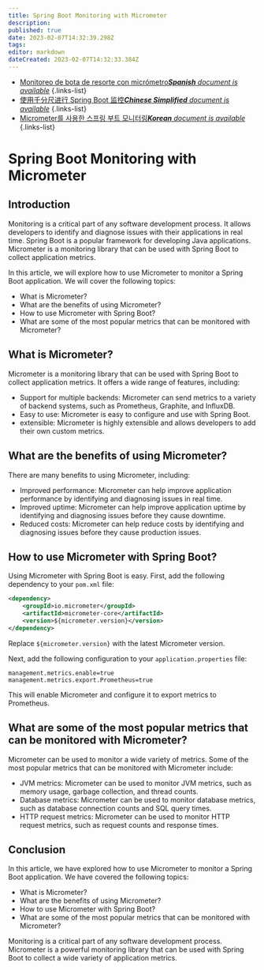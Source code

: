 ```yaml
---
title: Spring Boot Monitoring with Micrometer
description: 
published: true
date: 2023-02-07T14:32:39.298Z
tags: 
editor: markdown
dateCreated: 2023-02-07T14:32:33.384Z
---
```


- [Monitoreo de bota de resorte con micrómetro***Spanish** document is available*](/es/Knowledge-base/Spring-Boot/spring-boot-monitoring-with-micrometer)
{.links-list}
- [使用千分尺进行 Spring Boot 监控***Chinese Simplified** document is available*](/zh/Knowledge-base/Spring-Boot/spring-boot-monitoring-with-micrometer)
{.links-list}
- [Micrometer를 사용한 스프링 부트 모니터링***Korean** document is available*](/ko/Knowledge-base/Spring-Boot/spring-boot-monitoring-with-micrometer)
{.links-list}


# Spring Boot Monitoring with Micrometer

## Introduction

Monitoring is a critical part of any software development process. It allows developers to identify and diagnose issues with their applications in real time. Spring Boot is a popular framework for developing Java applications. Micrometer is a monitoring library that can be used with Spring Boot to collect application metrics.

In this article, we will explore how to use Micrometer to monitor a Spring Boot application. We will cover the following topics:

* What is Micrometer?
* What are the benefits of using Micrometer?
* How to use Micrometer with Spring Boot?
* What are some of the most popular metrics that can be monitored with Micrometer?

## What is Micrometer?

Micrometer is a monitoring library that can be used with Spring Boot to collect application metrics. It offers a wide range of features, including:

* Support for multiple backends: Micrometer can send metrics to a variety of backend systems, such as Prometheus, Graphite, and InfluxDB.
* Easy to use: Micrometer is easy to configure and use with Spring Boot.
* extensible: Micrometer is highly extensible and allows developers to add their own custom metrics.

## What are the benefits of using Micrometer?

There are many benefits to using Micrometer, including:

* Improved performance: Micrometer can help improve application performance by identifying and diagnosing issues in real time.
* Improved uptime: Micrometer can help improve application uptime by identifying and diagnosing issues before they cause downtime.
* Reduced costs: Micrometer can help reduce costs by identifying and diagnosing issues before they cause production issues.

## How to use Micrometer with Spring Boot?

Using Micrometer with Spring Boot is easy. First, add the following dependency to your `pom.xml` file:

```xml
<dependency>
    <groupId>io.micrometer</groupId>
    <artifactId>micrometer-core</artifactId>
    <version>${micrometer.version}</version>
</dependency>
```

Replace `${micrometer.version}` with the latest Micrometer version.

Next, add the following configuration to your `application.properties` file:

```properties
management.metrics.enable=true
management.metrics.export.Prometheus=true
```

This will enable Micrometer and configure it to export metrics to Prometheus.

## What are some of the most popular metrics that can be monitored with Micrometer?

Micrometer can be used to monitor a wide variety of metrics. Some of the most popular metrics that can be monitored with Micrometer include:

* JVM metrics: Micrometer can be used to monitor JVM metrics, such as memory usage, garbage collection, and thread counts.
* Database metrics: Micrometer can be used to monitor database metrics, such as database connection counts and SQL query times.
* HTTP request metrics: Micrometer can be used to monitor HTTP request metrics, such as request counts and response times.

## Conclusion

In this article, we have explored how to use Micrometer to monitor a Spring Boot application. We have covered the following topics:

* What is Micrometer?
* What are the benefits of using Micrometer?
* How to use Micrometer with Spring Boot?
* What are some of the most popular metrics that can be monitored with Micrometer?

Monitoring is a critical part of any software development process. Micrometer is a powerful monitoring library that can be used with Spring Boot to collect a wide variety of application metrics.